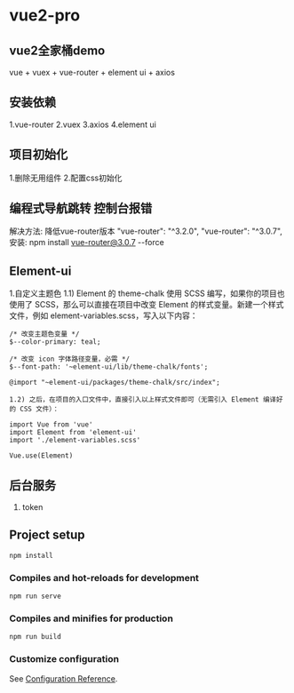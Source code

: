 # vue2-pro

## vue2全家桶demo
vue + vuex + vue-router + element ui + axios

## 安装依赖
1.vue-router
2.vuex
3.axios
4.element ui

## 项目初始化
1.删除无用组件
2.配置css初始化

## 编程式导航跳转 控制台报错
解决方法: 降低vue-router版本
 "vue-router": "^3.2.0",
 "vue-router": "^3.0.7",
安装: npm install vue-router@3.0.7 --force


## Element-ui
1.自定义主题色
    1.1) Element 的 theme-chalk 使用 SCSS 编写，如果你的项目也使用了 SCSS，那么可以直接在项目中改变 Element 的样式变量。新建一个样式文件，例如 element-variables.scss，写入以下内容：

    /* 改变主题色变量 */
    $--color-primary: teal;

    /* 改变 icon 字体路径变量，必需 */
    $--font-path: '~element-ui/lib/theme-chalk/fonts';

    @import "~element-ui/packages/theme-chalk/src/index";

    1.2) 之后，在项目的入口文件中，直接引入以上样式文件即可（无需引入 Element 编译好的 CSS 文件）：

    import Vue from 'vue'
    import Element from 'element-ui'
    import './element-variables.scss'

    Vue.use(Element)


## 后台服务
1. token



## Project setup
```
npm install
```

### Compiles and hot-reloads for development
```
npm run serve
```

### Compiles and minifies for production
```
npm run build
```

### Customize configuration
See [Configuration Reference](https://cli.vuejs.org/config/).
